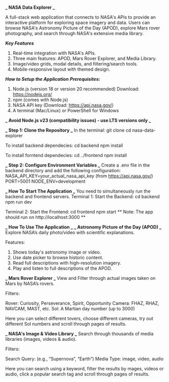 **_ NASA Data Explorer _**

A full-stack web application that connects to NASA's APIs to provide an interactive platform for exploring space imagery and data. Users can browse NASA's Astronomy Picture of the Day (APOD), explore Mars rover photography, and search through NASA's extensive media library.

**_Key Features_**

1. Real-time integration with NASA's APIs.
2. Three main features: APOD, Mars Rover Explorer, and Media Library.
3. Image/video grids, modal details, and filtering/search tools.
4. Mobile-responsive layout with themed design.

**_How to Setup the Application_**
**_Prerequisites:_**

1. Node.js (version 18 or version 20 recommended) Download: https://nodejs.org/
2. npm (comes with Node.js)
3. NASA API key (Download: https://api.nasa.gov/)
4. A terminal (Mac/Linux) or PowerShell for Windows

**_ Avoid Node.js v23 (compatibility issues) - use LTS versions only _**

**_ Step 1: Clone the Repository _**
In the terminal: git clone <your repository-url>
cd nasa-data-explorer

To install backend dependecies: cd backend
npm install

To install forntend dependecies: cd ../frontend
npm install

**_ Step 2: Configure Environment Variables _**
Create a .env file in the backend directory and add the following configuration:
NASA_API_KEY=your_actual_nasa_api_key (from https://api.nasa.gov/)
PORT=5001
NODE_ENV=development

**_ How To Start The Application _**
You need to simultaneously run the backend and frontend servers.
Terminal 1: Start the Backend:
cd backend
npm run dev

Terminal 2: Start the Frontend:
cd frontend
npm start
** Note: The app should run on http://localhost:3000 **

**_ How To Use The Application _**
**_ Astronomy Picture of the Day (APOD) _**
Explore NASA’s daily photo/video with scientific explanations.

Features:

1. Shows today's astronomy image or video.
2. Use date picker to browse historic content.
3. Read full descriptions with high-resolution imagery.
4. Play and listen to full descriptions of the APOD.

**_ Mars Rover Explorer _**
View and Filter through actual images taken on Mars by NASA’s rovers.

Filters:

Rover: Curiosity, Perseverance, Spirit, Opportunity
Camera: FHAZ, RHAZ, NAVCAM, MAST, etc.
Sol: A Martian day number (up to 3000)

Here you can select different tovers, choose different cameras, try out different Sol numbers and scroll through pages of results.

**_ NASA's Image & Video Library _**
Search through thousands of media libraries (images, videos & audio).

Filters:

Search Query: (e.g., “Supernova”, “Earth”)
Media Type: image, video, audio

Here you can search using a keyword, filter the results by mages, videos or audio, click a popular search tag and scroll through pages of results.
